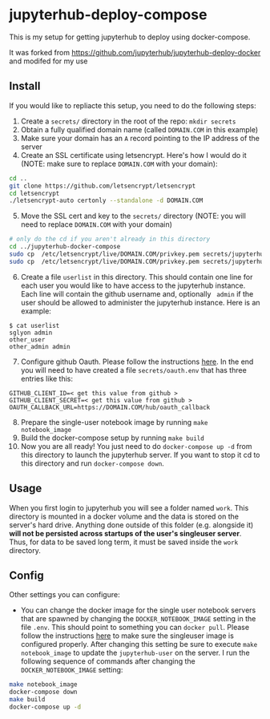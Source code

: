 # jupyterhub-deploy-compose

This is my setup for getting jupyterhub to deploy using docker-compose.

It was forked from https://github.com/jupyterhub/jupyterhub-deploy-docker and modifed for my use

## Install

If you would like to repliacte this setup, you need to do the following steps:

1. Create a `secrets/` directory in the root of the repo: `mkdir secrets`
2. Obtain a fully qualified domain name (called `DOMAIN.COM` in this example)
3. Make sure your domain has an `A` record pointing to the IP address of the server
4. Create an SSL certificate using letsencrypt. Here's how I would do it (NOTE: make sure to replace `DOMAIN.COM` with your domain):
```bash
cd ..
git clone https://github.com/letsencrypt/letsencrypt
cd letsencrypt
./letsencrypt-auto certonly --standalone -d DOMAIN.COM
```
5. Move the SSL cert and key to the `secrets/` directory (NOTE: you will need to replace `DOMAIN.COM` with your domain)
```bash
# only do the cd if you aren't already in this directory
cd ../jupyterhub-docker-compose
sudo cp  /etc/letsencrypt/live/DOMAIN.COM/privkey.pem secrets/jupyterhub.key
sudo cp  /etc/letsencrypt/live/DOMAIN.COM/privkey.pem secrets/jupyterhub.key
```
6. Create a file `userlist` in this directory. This should contain one line for each user you would like to have access to the jupyterhub instance. Each line will contain the github username and, optionally ` admin` if the user should be allowed to administer the jupyterhub instance. Here is an example:
```
$ cat userlist                                                                                                                                                                                                                                                                                                          
sglyon admin
other_user
other_admin admin
```
7. Configure github Oauth. Please follow the instructions [here](https://github.com/jupyterhub/jupyterhub-deploy-docker/tree/96e41209e518bcef839fcb866c7b8ed968c8d736#authenticator-setup). In the end you will need to have created a file `secrets/oauth.env` that has three entries like this:
```
GITHUB_CLIENT_ID=< get this value from github >
GITHUB_CLIENT_SECRET=< get this value from github >
OAUTH_CALLBACK_URL=https://DOMAIN.COM/hub/oauth_callback
```
8. Prepare the single-user notebook image by running `make notebook_image`
9. Build the docker-compose setup by running `make build`
10. Now you are all ready! You just need to do `docker-compose up -d` from this directory to launch the jupyterhub server. If you want to stop it cd to this directory and run `docker-compose down`. 

## Usage

When you first login to jupyterhub you will see a folder named `work`. This directory is mounted in a docker volume and the data is stored on the server's hard drive. Anything done outside of this folder (e.g. alongside it) **will not be persisted across startups of the user's singleuser server**. Thus, for data to be saved long term, it must be saved inside the `work` directory.


## Config

Other settings you can configure:

- You can change the docker image for the single user notebook servers that are spawned by changing the `DOCKER_NOTEBOOK_IMAGE` setting in the file `.env`. This should point to something you can `docker pull`. Please follow the instructions [here](https://github.com/jupyterhub/jupyterhub-deploy-docker/tree/96e41209e518bcef839fcb866c7b8ed968c8d736#how-do-i-specify-the-notebook-server-image-to-spawn-for-users) to make sure the singleuser image is configured properly. After changing this setting be sure to execute `make notebook_image` to update the `jupyterhub-user` on the server. I run the following sequence of commands after changing the `DOCKER_NOTEBOOK_IMAGE` setting:
```bash
make notebook_image
docker-compose down
make build
docker-compose up -d
```

